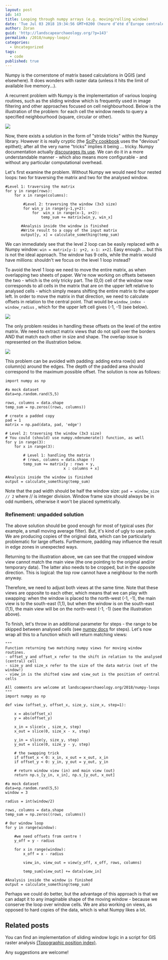 ```yaml
---
layout: post
id: 143
title: Looping through numpy arrays (e.g. moving/rolling window)
date: 'Tue Jul 03 2018 19:34:56 GMT+0200 (heure d’été d’Europe centrale)'
author: Zoran
guid: 'http://landscapearchaeology.org/?p=143'
permalink: /2018/numpy-loops/
categories:
  - Uncategorized
tags:
  - code
published: true
---
```

Numpy is the cornerstone of matrix based calculations in QGIS (and elsewhere). It does wonders with raster data (unless it hits the limit of available live memory...).  
  
A recurrent problem with Numpy is the implementation of various looping routines, such as the sliding window which is frequently used in image filtering and other approaches focused on cell neighbourhood. Below is the illustration of the problem: for each cell the window needs to query a specified neighbourhood (square, circular or other).  
  
![](http://landscapearchaeology.org/wp/wp-content/uploads/2018/06/2017-11-numpy1b.png)

Now, there exists a solution in the form of "stride tricks" within the Numpy library. However it is really cryptic (the [SciPy cookbook](http://scipy-cookbook.readthedocs.io/items/GameOfLifeStrides.html) uses the "devious" epithet); after all the very name "tricks" implies it being ... tricky. Numpy documentation actually [discourages its use](https://docs.scipy.org/doc/numpy-1.13.0/reference/generated/numpy.lib.stride_tricks.as_strided.html). We can do it in a more understandable manner - which also means more configurable - and without any particular computational overhead.  
  
Let's first examine the problem. Without Numpy we would need four nested loops: two for traversing the matrix and two for the analysed window.  
  
``` 
#Level 1: traversing the matrix 
for y in range(rows):
    for x in range(columns):

        #Level 2: traversing the window (3x3 size) 
        for win_y in range(y-1,y+2):
            for  win_x in range(x-1, x+2):
                temp_sum += matrix[win_y, win_x]

       #Analysis inside the window is finished
       #Write result to a copy of the input matrix
       output[y, x] = calculate_something(temp_sum) 
```
We can immediately see that the level 2 loop can be easily replaced with a Numpy window: `win = matrix[y-1: y+2, x-1: x+2]`. Easy enough ... but this is not the ideal approach. The window has 9 cells, while the matrix would have millions: shouldn't we focus on the level 1 loop instead?  
  
To avoid the level 1 loop we need to move the entire matrix, as when overlapping two sheets of paper. We're now working on offsets between the two - which is the only tricky part. The (0,0) cell of the window now corresponds to all cells in the matrix that are on the upper left relative to analysed cells - which simply means shifting the entire matrix to the upper left. In order to move the matrix in that direction, we need to calculate offsets in relation to the central point. That would be `window_index - window_radius` , which for the upper left cell gives (-1, -1) (see below).  
  
![](http://landscapearchaeology.org/wp/wp-content/uploads/2018/06/2017-11-numpy2.png)
  
The only problem resides in handling these offsets on the level of the entire matrix. We need to extract matrix views that do not spill over the borders AND that match each other in size and shape. The overlap issue is represented on the illustration below.  
  
![](http://landscapearchaeology.org/wp/wp-content/uploads/2018/06/2017-11-numpy3.png)
  
This problem can be avoided with padding: adding extra row(s) and column(s) around the edges. The depth of the padded area should correspond to the maximum possible offset. The solution is now as follows:  
  
```
import numpy as np

#a mock dataset
data=np.random.rand(5,5)

rows, columns = data.shape
temp_sum = np.zeros((rows, columns))

# create a padded copy
pad = 1 
matrix = np.pad(data, pad, 'edge')

# Level 2: traversing the window (3x3 size)
# You could (should) use numpy.ndenumerate() function, as well
for y in range(3):
    for x in range(3):

        # Level 1: handling the matrix 
        # (rows, columns = data.shape !)
        temp_sum += matrix[y : rows + y,
                          x : columns + x]

#Analysis inside the window is finished
output = calculate_something(temp_sum) 
```
Note that the pad width should be half the window size: `pad = window_size // 2` where // is integer division. Window frame size should always be in odd numbers, otherwise it won't be placed symetrically.

### Refinement: unpadded solution

The above solution should be good enough for most of typical uses (for example, a small moving average filter). But, it's kind of ugly to use pads. We are producing copies of the original data, which can be particularly problematic for large offsets. Furthermore, padding may influence the result in edge zones in unexpected ways. 

Returning to the illustration above, we can see that the cropped window view cannot match the main view (the one pointing to the original and/or temporary data). The latter also needs to be cropped, but in the opposite direction. This is logical: the top row cannot have a neighbour to the north anyway.    
  
Therefore, we need to adjust both views at the same time. Note that these views are opposite to each other, which means that we can play with swapping: when the window is placed to the north-west (-1, -1), the main view is to the south-east (1,1), but when the window is on the south-east  (1,1), the main view will be on the north-west (-1, -1) (see the illustration above).  
  
To finish, let's throw in an additional parameter for steps - the range to be skipped between analysed cells (see [numpy docs](https://docs.scipy.org/doc/numpy-1.13.0/reference/arrays.indexing.html) for steps). Let's now wrap all this to a function which will return matching views:  
  
```
"""
Function returning two matching numpy views for moving window routines.
- offset_y and offset_x refer to the shift in relation to the analysed (central) cell 
- size_y and size_x refer to the size of the data matrix (not of the window!)
- view_in is the shifted view and view_out is the position of central cells

All comments are welcome at landscapearchaeology.org/2018/numpy-loops
"""
import numpy as np

def view (offset_y, offset_x, size_y, size_x, step=1):
 
    x = abs(offset_x)
    y = abs(offset_y)
 
    x_in = slice(x , size_x, step) 
    x_out = slice(0, size_x - x, step)
 
    y_in = slice(y, size_y, step)
    y_out = slice(0, size_y - y, step)
 
    # the swapping trick    
    if offset_x < 0: x_in, x_out = x_out, x_in                                 
    if offset_y < 0: y_in, y_out = y_out, y_in
 
    # return window view (in) and main view (out)
    return np.s_[y_in, x_in], np.s_[y_out, x_out]
 
#a mock dataset
data=np.random.rand(5,5)
window = 3

radius = int(window/2)
 
rows, columns = data.shape
temp_sum = np.zeros((rows, columns))
 
# Our window loop  
for y in range(window):

    #we need offsets from centre !
    y_off = y - radius

    for x in range(window):
        x_off = x - radius
 
        view_in, view_out = view(y_off, x_off, rows, columns)
 
        temp_sum[view_out] += data[view_in]

#Analysis inside the window is finished
output = calculate_something(temp_sum) 
```
 
Perhaps we could do better, but the advantage of this approach is that we can adapt it to any imaginable shape of the moving window - because we conserve the loop over window cells. We are also working on views, as opposed to hard copies of the data, which is what Numpy likes a lot.  

## Related posts
You can find an implementation of sliding window logic in a script for GIS raster analysis [(Topographic position index)](https://landscapearchaeology.org/2019/tpi/).  
  
Any suggestions are welcome!
